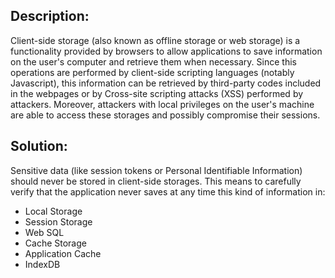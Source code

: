 ## Description:

Client-side storage (also known as offline storage or web storage) is a functionality provided by browsers to allow applications to save information on the user's computer and retrieve them when necessary. 
Since this operations are performed by client-side scripting languages (notably Javascript), this information can be retrieved by third-party codes included in the webpages or by Cross-site scripting attacks (XSS) performed by attackers.
Moreover, attackers with local privileges on the user's machine are able to access these storages and possibly compromise their sessions.

## Solution:

Sensitive data (like session tokens or Personal Identifiable Information) should never be stored in client-side storages. 
This means to carefully verify that the application never saves at any time this kind of information in:
* Local Storage
* Session Storage
* Web SQL
* Cache Storage
* Application Cache
* IndexDB
